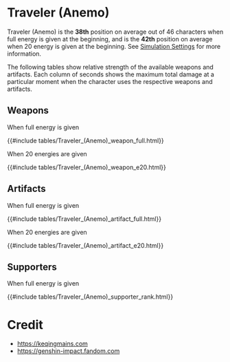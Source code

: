 # Traveler (Anemo)

Traveler (Anemo) is the **38th** position on average out of 46
characters when full energy is given at the beginning, and is the
**42th** position on average when 20 energy is given at the
beginning. See [Simulation Settings](./simulation_settings.md) for more
information.

The following tables show relative strength of the available weapons and
artifacts. Each column of seconds shows the maximum total damage at a
particular moment when the character uses the respective weapons and
artifacts.

## Weapons

When full energy is given

{{#include tables/Traveler_(Anemo)_weapon_full.html}}

When 20 energies are given

{{#include tables/Traveler_(Anemo)_weapon_e20.html}}

## Artifacts

When full energy is given

{{#include tables/Traveler_(Anemo)_artifact_full.html}}

When 20 energies are given

{{#include tables/Traveler_(Anemo)_artifact_e20.html}}

## Supporters

When full energy is given

{{#include tables/Traveler_(Anemo)_supporter_rank.html}}

# Credit

- <https://keqingmains.com>
- <https://genshin-impact.fandom.com>

